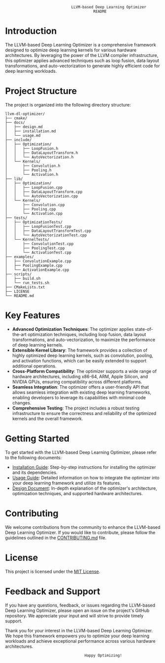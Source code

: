 ```
                              LLVM-based Deep Learning Optimizer
                                        README
```

# Introduction
The LLVM-based Deep Learning Optimizer is a comprehensive framework designed to optimize deep learning kernels for various hardware architectures. By leveraging the power of the LLVM compiler infrastructure, this optimizer applies advanced techniques such as loop fusion, data layout transformations, and auto-vectorization to generate highly efficient code for deep learning workloads.

# Project Structure
The project is organized into the following directory structure:
```
llvm-dl-optimizer/
├── cmake/
├── docs/
│   ├── design.md
│   ├── installation.md
│   └── usage.md
├── include/
│   ├── Optimization/
│   │   ├── LoopFusion.h
│   │   ├── DataLayoutTransform.h
│   │   └── AutoVectorization.h
│   └── Kernels/
│       ├── Convolution.h
│       ├── Pooling.h
│       └── Activation.h
├── lib/
│   ├── Optimization/
│   │   ├── LoopFusion.cpp
│   │   ├── DataLayoutTransform.cpp
│   │   └── AutoVectorization.cpp
│   └── Kernels/
│       ├── Convolution.cpp
│       ├── Pooling.cpp
│       └── Activation.cpp
├── tests/
│   ├── OptimizationTests/
│   │   ├── LoopFusionTest.cpp
│   │   ├── DataLayoutTransformTest.cpp
│   │   └── AutoVectorizationTest.cpp
│   └── KernelTests/
│       ├── ConvolutionTest.cpp
│       ├── PoolingTest.cpp
│       └── ActivationTest.cpp
├── examples/
│   ├── ConvolutionExample.cpp
│   ├── PoolingExample.cpp
│   └── ActivationExample.cpp
├── scripts/
│   ├── build.sh
│   └── run_tests.sh
├── CMakeLists.txt
├── LICENSE
└── README.md
```

# Key Features
- **Advanced Optimization Techniques**: The optimizer applies state-of-the-art optimization techniques, including loop fusion, data layout transformations, and auto-vectorization, to maximize the performance of deep learning kernels.
- **Extensible Kernel Library**: The framework provides a collection of highly optimized deep learning kernels, such as convolution, pooling, and activation functions, which can be easily extended to support additional operations.
- **Cross-Platform Compatibility**: The optimizer supports a wide range of hardware architectures, including x86-64, ARM, Apple Silicon, and NVIDIA GPUs, ensuring compatibility across different platforms.
- **Seamless Integration**: The optimizer offers a user-friendly API that allows seamless integration with existing deep learning frameworks, enabling developers to leverage its capabilities with minimal code changes.
- **Comprehensive Testing**: The project includes a robust testing infrastructure to ensure the correctness and reliability of the optimized kernels and the overall framework.

# Getting Started
To get started with the LLVM-based Deep Learning Optimizer, please refer to the following documents:
- [Installation Guide](docs/installation.md): Step-by-step instructions for installing the optimizer and its dependencies.
- [Usage Guide](docs/usage.md): Detailed information on how to integrate the optimizer into your deep learning framework and utilize its features.
- [Design Document](docs/design.md): In-depth explanation of the optimizer's architecture, optimization techniques, and supported hardware architectures.

# Contributing
We welcome contributions from the community to enhance the LLVM-based Deep Learning Optimizer. If you would like to contribute, please follow the guidelines outlined in the [CONTRIBUTING.md](CONTRIBUTING.md) file.

# License
This project is licensed under the [MIT License](LICENSE).

# Feedback and Support
If you have any questions, feedback, or issues regarding the LLVM-based Deep Learning Optimizer, please open an issue on the project's GitHub repository. We appreciate your input and will strive to provide timely support.

Thank you for your interest in the LLVM-based Deep Learning Optimizer. We hope this framework empowers you to optimize your deep learning workloads and achieve exceptional performance across various hardware architectures.

```
                                    Happy Optimizing!
```